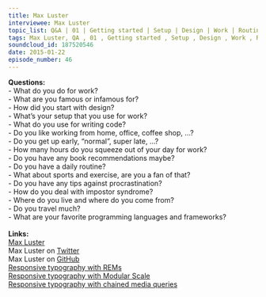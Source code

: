 ```yaml
--- 
title: Max Luster
interviewee: Max Luster
topic_list: Q&A | 01 | Getting started | Setup | Design | Work | Routine | Exercise | Procrastination | Impostor syndrome | Programming languages
tags: Max Luster, QA , 01 , Getting started , Setup , Design , Work , Routine , Exercise , Procrastination , Impostor syndrome , Programming languages
soundcloud_id: 187520546
date: 2015-01-22
episode_number: 46
---
```

 
<p class="show_notes_display"><b>Questions:</b><br>- What do you do for work?<br>- What are you famous or infamous for?<br>- How did you start with design?<br>- What’s your setup that you use for work?<br>- What do you use for writing code?<br>- Do you like working from home, office, coffee shop, …?<br>- Do you get up early, “normal”, super late, …?<br>- How many hours do you squeeze out of your day for work?<br>- Do you have any book recommendations maybe?<br>- Do you have a daily routine?<br>- What about sports and exercise, are you a fan of that?<br>- Do you have any tips against procrastination?<br>- How do you deal with impostor syndrome?<br>- Where do you live and where do you come from?<br>- Do you travel much?<br>- What are your favorite programming languages and frameworks?<br><br><b>Links:</b><br><a rel="nofollow" target="_blank" href="http://www.maxluster.com/">Max Luster</a><br>Max Luster on <a rel="nofollow" target="_blank" href="https://twitter.com/maxluster">Twitter</a><br>Max Luster on <a rel="nofollow" target="_blank" href="https://github.com/maxluster">GitHub</a><br><a rel="nofollow" target="_blank" href="https://bugsnag.com/blog/responsive-typography-with-rems">Responsive typography with REMs</a><br><a rel="nofollow" target="_blank" href="https://bugsnag.com/blog/responsive-typography-with-modular-scale">Responsive typography with Modular Scale</a><br><a rel="nofollow" target="_blank" href="https://bugsnag.com/blog/responsive-typography-with-chained-media-queries">Responsive typography with chained media queries</a><br></p>
